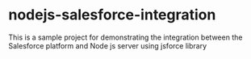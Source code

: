 # nodejs-salesforce-integration
This is a sample project for demonstrating the integration between the Salesforce platform and Node js server using jsforce library
